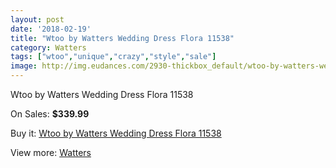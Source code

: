 ```yaml
---
layout: post
date: '2018-02-19'
title: "Wtoo by Watters Wedding Dress Flora 11538"
category: Watters
tags: ["wtoo","unique","crazy","style","sale"]
image: http://img.eudances.com/2930-thickbox_default/wtoo-by-watters-wedding-dress-flora-11538.jpg
---
```

Wtoo by Watters Wedding Dress Flora 11538

On Sales: **$339.99**
<a href="https://www.eudances.com/en/watters/1018-wtoo-by-watters-wedding-dress-flora-11538.html"><amp-img layout="responsive" width="600" height="600" src="//img.eudances.com/2930-thickbox_default/wtoo-by-watters-wedding-dress-flora-11538.jpg" alt="Wtoo by Watters Wedding Dress Flora 11538 0" /></a>
<a href="https://www.eudances.com/en/watters/1018-wtoo-by-watters-wedding-dress-flora-11538.html"><amp-img layout="responsive" width="600" height="600" src="//img.eudances.com/2932-thickbox_default/wtoo-by-watters-wedding-dress-flora-11538.jpg" alt="Wtoo by Watters Wedding Dress Flora 11538 1" /></a>
<a href="https://www.eudances.com/en/watters/1018-wtoo-by-watters-wedding-dress-flora-11538.html"><amp-img layout="responsive" width="600" height="600" src="//img.eudances.com/2931-thickbox_default/wtoo-by-watters-wedding-dress-flora-11538.jpg" alt="Wtoo by Watters Wedding Dress Flora 11538 2" /></a>

Buy it: [Wtoo by Watters Wedding Dress Flora 11538](https://www.eudances.com/en/watters/1018-wtoo-by-watters-wedding-dress-flora-11538.html "Wtoo by Watters Wedding Dress Flora 11538")

View more: [Watters](https://www.eudances.com/en/12-watters "Watters")
